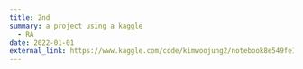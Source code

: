 ```yaml
---
title: 2nd
summary: a project using a kaggle
  - RA
date: 2022-01-01
external_link: https://www.kaggle.com/code/kimwoojung2/notebook8e549fe160/edit
---
```

